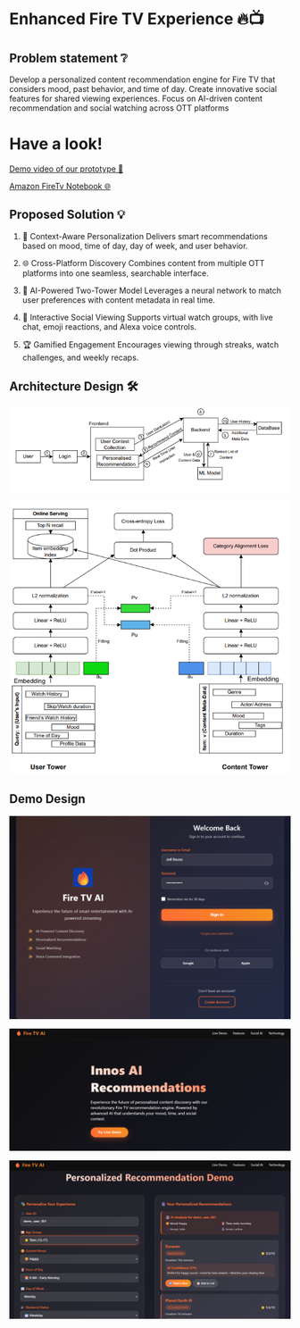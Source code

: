   # **Enhanced Fire TV Experience** 🔥📺

## Problem statement ❔
Develop a personalized content recommendation engine for Fire TV that considers mood, past behavior, and time of day. Create innovative social features for shared viewing experiences. Focus on AI-driven content recommendation and social watching across OTT platforms


# **Have a look!** #
[Demo video of our prototype 🎥](https://www.youtube.com/watch?v=GM9HXfpF_uE)

[Amazon FireTv Notebook 🌐](https://colab.research.google.com/drive/1L0XcQniNj8OcVBKkqRf__aMu1QXAEGuZ)

## **Proposed Solution** 💡

1) 🎯 Context-Aware Personalization
Delivers smart recommendations based on mood, time of day, day of week, and user behavior.

2) 🌐 Cross-Platform Discovery
Combines content from multiple OTT platforms into one seamless, searchable interface.

3) 🧠 AI-Powered Two-Tower Model
Leverages a neural network to match user preferences with content metadata in real time.

4) 👥 Interactive Social Viewing
Supports virtual watch groups, with live chat, emoji reactions, and Alexa voice controls.

5) 🏆 Gamified Engagement
Encourages viewing through streaks, watch challenges, and weekly recaps.


## **Architecture Design** 🛠️ 

![Screenshot](Assets/Screenshot%202025-06-09%20162234.png)

![Screenshot](Assets/Screenshot%202025-06-09%20145939.png)



## **Demo Design** ##

![Screenshot](Assets/Screenshot%202025-06-08%20175231.png)

![Screenshot](Assets/Screenshot%202025-06-09%20153457.png)

![Screenshot](Assets/Screenshot%202025-06-09%20153608.png)





